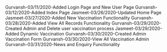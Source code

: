 Gurvansh-03/11/2020-Added Login Page and New User Page
Gurvansh-03/12/2020-Added Index Page
Jasmeet-03/26/2020-Updated Home Page
Jasmeet-03/27/2020-Added New Vaccination Functionality
Gurvansh-03/28/2020-Added View All Records Functionality
Gurvansh-03/29/2020-Created Admin and Delete user vaccination process
Jasmeet-03/29/2020-Added Dynamic Vaccination
Gurvansh-03/30/2020-Created Admin Vaccination Form
Gurvansh-03/30/2020-View All Vaccination Admin
Gurvansh-03/31/2020-News and Enquiry Functionality
